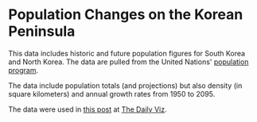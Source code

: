 # Population Changes on the Korean Peninsula

This data includes historic and future population figures for South Korea and North Korea. The data are pulled from the United Nations' [population program](https://esa.un.org/unpd/wpp/). 

The data include population totals (and projections) but also density (in square kilometers) and annual growth rates from 1950 to 2095. 

The data were used in [this post](http://thedailyviz.com/2017/10/24/common-ground-between-north-and-south-korea-aging-and-shrinking-populations/) at [The Daily Viz](http://thedailyviz.com).
